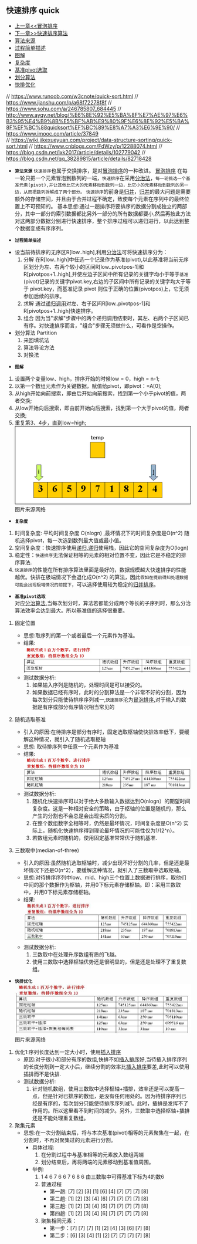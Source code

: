 ## 快速排序 quick

- [上一章<<冒泡排序](../bubble)
- [下一章>>快速排序算法](../quick)
- [算法来源](#1)
- [过程简单描述](#2)
- [图解](#3)
- [复杂度](#4)
- [基准pivot选取](#5)
- [划分算法](#6)
- [快排优化](#7)



// https://www.runoob.com/w3cnote/quick-sort.html
// https://www.jianshu.com/p/a68f72278f8f
// https://www.sohu.com/a/246785807_684445
// http://www.ayqy.net/blog/%E6%8E%92%E5%BA%8F%E7%AE%97%E6%B3%95%E4%B9%8B%E5%BF%AB%E9%80%9F%E6%8E%92%E5%BA%8F%EF%BC%88quicksort%EF%BC%89%E8%A7%A3%E6%9E%90/
// https://www.imooc.com/article/37849  
// https://wiki.jikexueyuan.com/project/data-structure-sorting/quick-sort.html 
// https://www.cnblogs.com/FdWzy/p/12288074.html
// https://blog.csdn.net/lxk2017/article/details/102779042
// https://blog.csdn.net/qq_38289815/article/details/82718428


- <i id="1"></i>**`算法来源`**
`快速排序`也属于交换排序，是对[冒泡排序](../bubble)的一种改进。 [冒泡排序](../bubble) 在每一轮只把一个元素冒泡到数列的一端，`快速排序`在采用[分治法](../../../divide_conquer)，`每一轮挑选一个基准元素(pivot),并让其他比它大的元素移动到数列一边，比它小的元素移动到数列的另一边，从而把数列拆解成了两个部分。`
`快速排序`的前身是[归并](../../merge)，[归并](../../merge)的最大问题是需要额外的存储空间，并且由于合并过程不确定，致使每个元素在序列中的最终位置上不可预知的。
基本思想:通过一趟排序将要排序的数据分割成独立的两部分，其中一部分的索引数据都比另外一部分的所有数据都要小,然后再按此方法对这两部分数据分别进行快速排序，整个排序过程可以递归进行，以此达到整个数据变成有序序列。

- <i id="2"></i>**`过程简单描述`**  
* 设当前待排序的无序区R[low..high],利用[分治法](../../../divide_conquer)可将快速排序分为：</br>
    1. 分解 
    在R[low..high]中任选一个记录作为基准(pivot),以此基准将当前无序区划分为左、右两个较小的区间R[low..pivotpos-1]和R[pivotpos+1..high],并使左边子区间中所有记录的关键字均小于等于`基准`(pivot)记录的关键字pivot.key,右边的子区间中所有记录的关键字均大于等于 pivot.key，而基准记录 pivot 则位于正确的位置(pivotpos)上，它无须参加后续的排序。
    2. 求解 
    通过[递归调用](../../../recursion)对左、右子区间R[low..pivotpos-1]和R[pivotpos+1..high]快速排序。</br>
    3. 组合 
    因为当"求解"步骤中的两个递归调用结束时，其左、右两个子区间已有序。对快速排序而言，"组合"步骤无须做什么，可看作是空操作。</br>
* 划分算法 Partition 
    1. 来回填坑法 </br>
    2. 算法导论方法 </br>
    3. 对换法 </br>  

- <i id="3"></i>**`图解`**   
1. 设置两个变量low、high，排序开始的时候low = 0，high = n-1; </br>
2. 以第一个数组元素作为关键数据，赋值给pivot，即pivot：=A[0]; </br>
3. 从high开始向前搜索，即由后开始向前搜索，找到第一个小于pivot的值，两者交换; </br>
4. 从low开始向后搜索，即由前开始向后搜索，找到第一个大于pivot的值，两者交换; </br>
5. 重复第3、4步，直到low=high; </br>
![quick_sort](./quick_sort.gif)  </br>
图片来源网络</br>


- <i id="4"></i>**`复杂度`**  
1. 时间复杂度: 平均时间复杂度 O(nlogn) ,最坏情况下的时间复杂度是O(n^2) 随机选择pivot，每一次选到数列最大值或最小值。
2. 空间复杂度：快速排序使用[递归](../../../recursion),[递归](../../../recursion)使用栈，因此它的空间复杂度为O(logn)
3. 稳定性：`快速排序`无法保证相等的元素的相对位置不变，因此它是不稳定的排序算法.  
4. `快速排序`的性能在所有排序算法里面是最好的，数据规模越大快速排序的性能越优。快排在极端情况下会退化成O(n^2) 的算法，因此`假如在提前得知处理数据可能会出现极端情况的前提下`，可以选择使用较为稳定的[归并排序](../../merge)。

- <i id="5"></i>**`基准pivot选取`**  
对应[分治算法](../../../divide_conquer),当每次划分时，算法若都能分成两个等长的子序列时，那么分治算法效率会达到最大。所以基准值的选择很重要。</br>
1. 固定位置 
    - 思想:取序列的第一个或者最后一个元素作为基准。
    - 结果:![quick_pivot1](./quick_pivot1.png)
    - 测试数据分析:
        1. 如果输入序列是随机的，处理时间是可以接受的。
        2. 如果数据已经有序时，此时的分割算法是一个非常不好的分割，因为每次划分只能使待排序序列减一,`快速排序`沦为[冒泡排序](../bubble),对于输入的数据是有序或部分有序情况相当常见的

2. 随机选取基准 
    - 引入的原因:在待排序是部分有序时，固定选取枢轴使快排效率低下，要缓解这种情况，就引入了随机选取枢轴
    - 思想: 取待排序列中任意一个元素作为基准
    - 结果:![quick_pivot2](./quick_pivot2.png)
    - 测试数据分析:
        1. 随机化快速排序可以对于绝大多数输入数据达到O(nlogn）的期望时间复杂度。这是一种相对安全的策略，由于枢轴的位置是随机的，那么产生的分割也不会总是会出现劣质的分割。
        2. 在整个数组数字全相等时，仍然是最坏情况，时间复杂度是O(n^2) 实际上，随机化快速排序得到理论最坏情况的可能性仅为1/(2^n）。
        3. 若数组元素时随机的，使用固定基准常常优于随机基准.

3. 三数取中(median-of-three)
    - 引入的原因:虽然随机选取枢轴时，减少出现不好分割的几率，但是还是最坏情况下还是O(n^2），要缓解这种情况，就引入了三数取中选取枢轴。
    - 思想:对待排序序列中low、mid、high三个位置上数据进行排序，取他们中间的那个数据作为枢轴，并用0下标元素存储枢轴。即：采用三数取中，并用0下标元素存储枢轴。
    - 结果:![quick_pivot3](./quick_pivot3.png)
    - 测试数据分析:
        1. 三数取中在处理升序数组有质的飞越。
        2. 使用三数取中选择枢轴优势还是很明显的，但是还是处理不了重复数组。



- <i id="7"></i>**`快排优化`**
![quick_optimize1](./quick_optimize1.png)  
图片来源网络
1. 优化1:序列长度达到一定大小时，使用[插入排序](../../insertion)
    - 原因:对于很小和部分有序的数组,快排不如[插入排序](../../insertion)好,当待插入排序序列的长度分割到一定大小后，继续分割的效率比[插入排序](../../insertion)要差,此时可以使用插排而不是快排.
    - 测试数据分析:
        1. 针对随机数组，使用三数取中选择枢轴+插排，效率还是可以提高一点，但是针对已排序的数组，是没有任何用处的。因为待排序序列已经是有序的，每次划分只能使待排序序列减1。此时，插排是发挥不了作用的。所以这里看不到时间的减少。另外，三数取中选择枢轴+插排还是不能处理重复数组。
2. 聚集元素
    - 思想:在一次分割结束后，将与本次基准(pivot)相等的元素聚集在一起，在分割时，不再对聚集过的元素进行分割。
        - 具体过程:
            1. 在分割过程中与基准相等的元素放入数组两端
            2. 划分结束后，再将两端的元素移动到基准值周围。
        - 举例:
            1. 1 4 6 7 6 6 7 6 8 6 由三数取中可得基准下标为4的数6
            2. 普通过程
                - 第一趟: [7] [2] [3] [1] [6] [4] [7] [7] [7] [8] 
                - 第二趟: [1] [2] [3] [4] [6] [7] [7] [7] [7] [8]
                - 第三趟: [1] [2] [3] [4] [6] [7] [7] [7] [7] [8]
                - 第四趟: [1] [2] [3] [4] [6] [7] [7] [7] [7] [8]
            3. 聚集相同元素：
                - 第一步：[7] [7] [7] [1] [2] [4] [3] [6] [7] [8]
                - 第二步：[6] [3] [4] [1] [2] [7] [7] [7] [7] [8]


